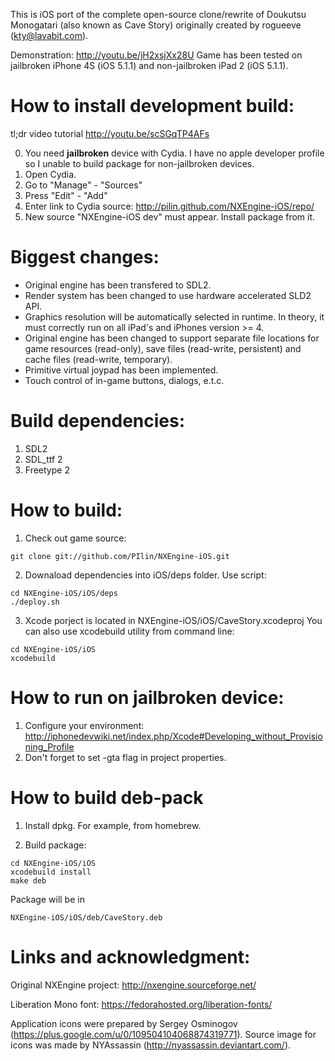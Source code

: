 This is iOS port of the complete open-source clone/rewrite of Doukutsu Monogatari (also known as Cave Story) originally created by rogueeve (kty@lavabit.com).

Demonstration: http://youtu.be/jH2xsjXx28U
Game has been tested on jailbroken iPhone 4S (iOS 5.1.1) and non-jailbroken iPad 2 (iOS 5.1.1).

# How to install development build:

tl;dr video tutorial http://youtu.be/scSGqTP4AFs

0. You need __jailbroken__ device with Cydia. I have no apple developer profile so I unable to build package for non-jailbroken devices.
1. Open Cydia.
2. Go to "Manage" - "Sources"
3. Press "Edit" - "Add"
4. Enter link to Cydia source: http://pilin.github.com/NXEngine-iOS/repo/
5. New source "NXEngine-iOS dev" must appear. Install package from it.

# Biggest changes:
- Original engine has been transfered to SDL2.
- Render system has been changed to use hardware accelerated SLD2 API.
- Graphics resolution will be automatically selected in runtime. In theory, it must correctly run on all iPad's and iPhones version >= 4.
- Original engine has been changed to support separate file locations for game resources (read-only), save files (read-write, persistent) and cache files (read-write, temporary).
- Primitive virtual joypad has been implemented.
- Touch control of in-game buttons, dialogs, e.t.c. 

# Build dependencies:
1. SDL2
2. SDL_ttf 2
3. Freetype 2

# How to build:

1. Check out game source:
```
git clone git://github.com/PIlin/NXEngine-iOS.git
```
2. Downaload dependencies into iOS/deps folder. Use script:
```
cd NXEngine-iOS/iOS/deps
./deploy.sh
```

3. Xcode porject is located in NXEngine-iOS/iOS/CaveStory.xcodeproj
You can also use xcodebuild utility from command line:
```
cd NXEngine-iOS/iOS
xcodebuild
```

# How to run on jailbroken device:

1. Configure your environment: http://iphonedevwiki.net/index.php/Xcode#Developing_without_Provisioning_Profile
2. Don't forget to set -gta flag in project properties.

# How to build deb-pack
1. Install dpkg. 
For example, from homebrew.

2. Build package:
```
cd NXEngine-iOS/iOS
xcodebuild install
make deb
```

Package will be in 
```
NXEngine-iOS/iOS/deb/CaveStory.deb
```


# Links and acknowledgment:

Original NXEngine project: http://nxengine.sourceforge.net/

Liberation Mono font: https://fedorahosted.org/liberation-fonts/

Application icons were prepared by Sergey Osminogov (https://plus.google.com/u/0/109504104068874319771). Source image for icons was made by NYAssassin (http://nyassassin.deviantart.com/).

